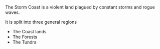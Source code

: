 The Storm Coast is a violent land plagued by constant
storms and rogue waves.

It is split into three general regions

* The Coast lands
* The Forests
* The Tundra